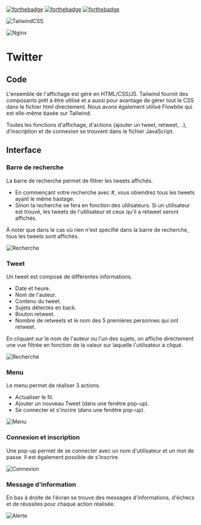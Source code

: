 [![forthebadge](https://forthebadge.com/images/badges/uses-html.svg)](https://forthebadge.com)
[![forthebadge](https://forthebadge.com/images/badges/uses-css.svg)](https://forthebadge.com)
[![forthebadge](https://forthebadge.com/images/badges/uses-js.svg)](https://forthebadge.com)

![TailwindCSS](https://img.shields.io/badge/tailwindcss-%2338B2AC.svg?style=for-the-badge&logo=tailwind-css&logoColor=white)

![Nginx](https://img.shields.io/badge/nginx-%23009639.svg?style=for-the-badge&logo=nginx&logoColor=white)

# Twitter

## Code

L'ensemble de l'affichage est géré en HTML/CSS/JS.
Tailwind fournit des composants prêt à être utilisé et a aussi pour avantage de gérer tout le CSS dans le fichier html directement.
Nous avons également utilisé Flowbite qui est elle-même basée sur Tailwind.

Toutes les fonctions d'affichage, d'actions (ajouter un tweet, retweet, ..), d'inscription et de connexion se trouvent dans le fichier JavaScript.

## Interface

### Barre de recherche

La barre de recherche permet de filtrer les tweets affichés.
- En commençant votre recherche avec #, vous obiendrez tous les tweets ayant le même hastage.
- Sinon la recherche se fera en fonction des utilisateurs. Si un utilisateur est trouvé, les tweets de l'utilisateur et ceux qu'il a retweet seront affichés.

À noter que dans le cas où rien n'est spécifié dans la barre de recherche, tous les tweets sont affichés.

![Recherche](https://cloud.tom-roth.fr/index.php/s/ENB7oQzBG4ZfPxm/preview)

### Tweet

Un tweet est composé de différentes informations.
- Date et heure.
- Nom de l'auteur.
- Contenu du tweet.
- Sujets détectés en back.
- Bouton retweet.
- Nombre de retweets et le nom des 5 premières personnes qui ont retweet.

En cliquant sur le nom de l'auteur ou l'un des sujets, on affiche directement une vue filtrée en fonction de la valeur sur laquelle l'utilisateur a cliqué.

![Recherche](https://cloud.tom-roth.fr/index.php/s/yc9x2oP3KsK95NW/preview)

### Menu

Le menu permet de réaliser 3 actions.
- Actualiser le fil.
- Ajouter un nouveau Tweet (dans une fenêtre pop-up).
- Se connecter et s'incrire (dans une fenêtre pop-up).

![Menu](https://cloud.tom-roth.fr/index.php/s/4qcX3TWjaXmneyE/preview)

### Connexion et inscription

Une pop-up permet de se connecter avec un nom d'utilisateur et un mot de passe. Il est également possible de s'inscrire.

![Connexion](https://cloud.tom-roth.fr/index.php/s/2QqN4W777cBsnmC/preview)

### Message d'information

En bas à droite de l'écran se trouve des messages d'informations, d'échecs et de réussites pour chaque action réalisée.

![Alerte](https://cloud.tom-roth.fr/index.php/s/KH6dFGrWLt5dC9a/preview)

